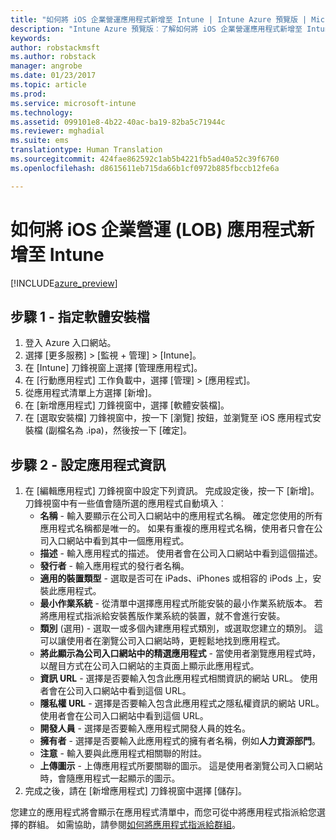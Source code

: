 ```yaml
---
title: "如何將 iOS 企業營運應用程式新增至 Intune | Intune Azure 預覽版 | Microsoft Docs"
description: "Intune Azure 預覽版︰了解如何將 iOS 企業營運應用程式新增至 Intune。"
keywords: 
author: robstackmsft
ms.author: robstack
manager: angrobe
ms.date: 01/23/2017
ms.topic: article
ms.prod: 
ms.service: microsoft-intune
ms.technology: 
ms.assetid: 099101e8-4b22-40ac-ba19-82ba5c71944c
ms.reviewer: mghadial
ms.suite: ems
translationtype: Human Translation
ms.sourcegitcommit: 424fae862592c1ab5b4221fb5ad40a52c39f6760
ms.openlocfilehash: d8615611eb715da66b1cf0972b885fbccb12fe6a

---
```


# <a name="how-to-add-ios-line-of-business-lob-apps-to-intune"></a>如何將 iOS 企業營運 (LOB) 應用程式新增至 Intune

[!INCLUDE[azure_preview](../includes/azure_preview.md)]


## <a name="step-1---specify-the-software-setup-file"></a>步驟 1 - 指定軟體安裝檔

1. 登入 Azure 入口網站。
2. 選擇 [更多服務]  >  [監視 + 管理]  >  [Intune]。
3. 在 [Intune] 刀鋒視窗上選擇 [管理應用程式]。
4. 在 [行動應用程式] 工作負載中，選擇 [管理] > [應用程式]。
5. 從應用程式清單上方選擇 [新增]。
6. 在 [新增應用程式] 刀鋒視窗中，選擇 [軟體安裝檔]。
7. 在 [選取安裝檔] 刀鋒視窗中，按一下 [瀏覽] 按鈕，並瀏覽至 iOS 應用程式安裝檔 (副檔名為 .ipa)，然後按一下 [確定]。

## <a name="step-2---configure-app-information"></a>步驟 2 - 設定應用程式資訊

1. 在 [編輯應用程式] 刀鋒視窗中設定下列資訊。 完成設定後，按一下 [新增]。 刀鋒視窗中有一些值會隨所選的應用程式自動填入︰
    - **名稱** - 輸入要顯示在公司入口網站中的應用程式名稱。 確定您使用的所有應用程式名稱都是唯一的。 如果有重複的應用程式名稱，使用者只會在公司入口網站中看到其中一個應用程式。
    - **描述** - 輸入應用程式的描述。 使用者會在公司入口網站中看到這個描述。
    - **發行者** - 輸入應用程式的發行者名稱。
    - **適用的裝置類型** - 選取是否可在 iPads、iPhones 或相容的 iPods 上，安裝此應用程式。
    - **最小作業系統** - 從清單中選擇應用程式所能安裝的最小作業系統版本。 若將應用程式指派給安裝舊版作業系統的裝置，就不會進行安裝。
    - **類別** (選用) - 選取一或多個內建應用程式類別，或選取您建立的類別。 這可以讓使用者在瀏覽公司入口網站時，更輕鬆地找到應用程式。
    - **將此顯示為公司入口網站中的精選應用程式** - 當使用者瀏覽應用程式時，以醒目方式在公司入口網站的主頁面上顯示此應用程式。
    - **資訊 URL** - 選擇是否要輸入包含此應用程式相關資訊的網站 URL。 使用者會在公司入口網站中看到這個 URL。
    - **隱私權 URL** - 選擇是否要輸入包含此應用程式之隱私權資訊的網站 URL。 使用者會在公司入口網站中看到這個 URL。
    - **開發人員** - 選擇是否要輸入應用程式開發人員的姓名。
    - **擁有者** - 選擇是否要輸入此應用程式的擁有者名稱，例如**人力資源部門**。
    - **注意** - 輸入要與此應用程式相關聯的附註。
    - **上傳圖示** - 上傳應用程式所要關聯的圖示。 這是使用者瀏覽公司入口網站時，會隨應用程式一起顯示的圖示。
2. 完成之後，請在 [新增應用程式] 刀鋒視窗中選擇 [儲存]。

您建立的應用程式將會顯示在應用程式清單中，而您可從中將應用程式指派給您選擇的群組。 如需協助，請參閱[如何將應用程式指派給群組](/intune-azure/manage-apps/deploy-apps)。


<!--HONumber=Feb17_HO1-->


